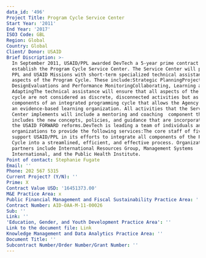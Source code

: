```yaml
---
data_id: '496'
Project Title: Program Cycle Service Center
Start Year: '2011'
End Year: '2017'
ISO3 Code: GBL
Region: Global
Country: Global
Client/ Donor: USAID
Brief Discription: >-
  In September 2011, USAID/PPL awarded DevTech a 5-year prime contract to
  establish the Program Cycle Service Center. The Service Center will provide
  PPL and USAID Missions with short-term specialized technical assistance in all
  aspects of the Program Cycle. These include:Strategic PlanningProject
  DesignEvaluations and Performance MonitoringCollaborating, Learning and
  AdaptingThe technical assistance will ensure that all aspects of the program
  cycle are not considered as discrete, disconnected activities but as essential
  components of an integrated programming cycle that allows the Agency to build
  an evidence-based learning organization. All activities that the Service
  Center implements will include a mentoring and coaching  component that
  includes the new concepts, policies, and guidance that are incorporated into
  the USAID FORWARD reforms.DevTech is leading a team of individuals and
  organizations to provide the following services:The core staff of five will
  support USAID/PPL in its efforts to integrate all components of the Program
  Cycle into a streamlined, efficient, and effective process. Organizational
  partners include International Resources Group, Management Systems
  International, and the Public Health Institute.
Point of contact: Stephanie Fugate
Email: ''
Phone: 202 567 5315
Current Project? (Y/N): ''
Prime: X
Contract Value USD: '16451373.00'
M&E Practice Area: x
Public Financial Management and Fiscal Sustainability Practice Area: ''
Contract Number: AID-OAA-M-11-00026
Sub: ''
Link: ''
'Education, Gender, and Youth Development Practice Area': ''
Link to the document file: Link
Knowledge Management and Data Analytics Practice Area: ''
Document Title: ''
Subcontract Number/Order Number/Grant Number: ''
---
```

